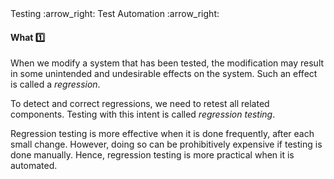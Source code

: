 
<div id="path">Testing :arrow_right: Test Automation :arrow_right:</div>

<div id="title">

#### What :one:

</div>

<div id="body">

When we modify a system that has been tested, the modification may result in some unintended and undesirable effects on the system. Such an effect is called a _regression_.

To detect and correct regressions, we need to retest all related components. Testing with this intent is called _regression testing_.

Regression testing is more effective when it is done frequently, after each small change. However, doing so can be prohibitively expensive if testing is done manually. Hence, regression testing is more practical when it is automated.

</div>

<div id="extras">
</div>

</div>
